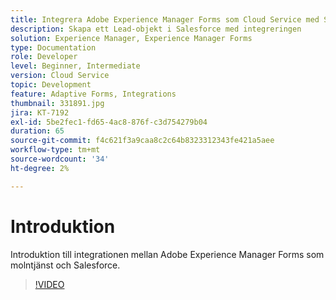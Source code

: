 ```yaml
---
title: Integrera Adobe Experience Manager Forms som Cloud Service med Salesforce
description: Skapa ett Lead-objekt i Salesforce med integreringen
solution: Experience Manager, Experience Manager Forms
type: Documentation
role: Developer
level: Beginner, Intermediate
version: Cloud Service
topic: Development
feature: Adaptive Forms, Integrations
thumbnail: 331891.jpg
jira: KT-7192
exl-id: 5be2fec1-fd65-4ac8-876f-c3d754279b04
duration: 65
source-git-commit: f4c621f3a9caa8c2c64b8323312343fe421a5aee
workflow-type: tm+mt
source-wordcount: '34'
ht-degree: 2%

---
```


# Introduktion

Introduktion till integrationen mellan Adobe Experience Manager Forms som molntjänst och Salesforce.

>[!VIDEO](https://video.tv.adobe.com/v/331891?quality=12&learn=on)
